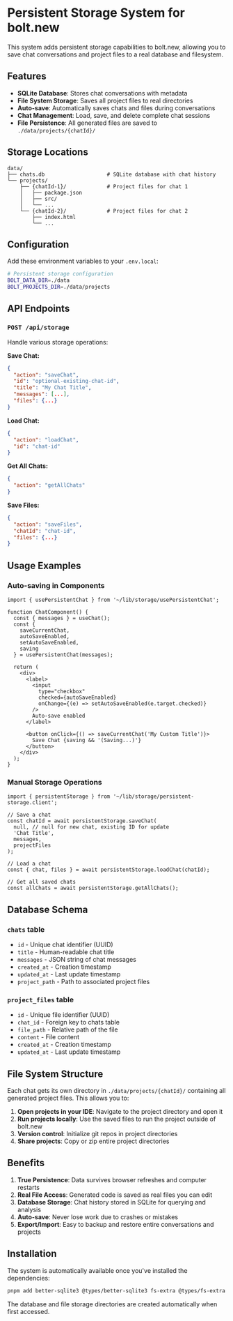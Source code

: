 # Persistent Storage System for bolt.new

This system adds persistent storage capabilities to bolt.new, allowing you to save chat conversations and project files to a real database and filesystem.

## Features

- **SQLite Database**: Stores chat conversations with metadata
- **File System Storage**: Saves all project files to real directories
- **Auto-save**: Automatically saves chats and files during conversations
- **Chat Management**: Load, save, and delete complete chat sessions
- **File Persistence**: All generated files are saved to `./data/projects/{chatId}/`

## Storage Locations

```
data/
├── chats.db                    # SQLite database with chat history
└── projects/
    ├── {chatId-1}/             # Project files for chat 1
    │   ├── package.json
    │   ├── src/
    │   └── ...
    └── {chatId-2}/             # Project files for chat 2
        ├── index.html
        └── ...
```

## Configuration

Add these environment variables to your `.env.local`:

```bash
# Persistent storage configuration
BOLT_DATA_DIR=./data
BOLT_PROJECTS_DIR=./data/projects
```

## API Endpoints

### `POST /api/storage`

Handle various storage operations:

**Save Chat:**
```json
{
  "action": "saveChat",
  "id": "optional-existing-chat-id",
  "title": "My Chat Title",
  "messages": [...],
  "files": {...}
}
```

**Load Chat:**
```json
{
  "action": "loadChat",
  "id": "chat-id"
}
```

**Get All Chats:**
```json
{
  "action": "getAllChats"
}
```

**Save Files:**
```json
{
  "action": "saveFiles",
  "chatId": "chat-id",
  "files": {...}
}
```

## Usage Examples

### Auto-saving in Components

```tsx
import { usePersistentChat } from '~/lib/storage/usePersistentChat';

function ChatComponent() {
  const { messages } = useChat();
  const {
    saveCurrentChat,
    autoSaveEnabled,
    setAutoSaveEnabled,
    saving
  } = usePersistentChat(messages);

  return (
    <div>
      <label>
        <input
          type="checkbox"
          checked={autoSaveEnabled}
          onChange={(e) => setAutoSaveEnabled(e.target.checked)}
        />
        Auto-save enabled
      </label>
      
      <button onClick={() => saveCurrentChat('My Custom Title')}>
        Save Chat {saving && '(Saving...)'}
      </button>
    </div>
  );
}
```

### Manual Storage Operations

```tsx
import { persistentStorage } from '~/lib/storage/persistent-storage.client';

// Save a chat
const chatId = await persistentStorage.saveChat(
  null, // null for new chat, existing ID for update
  'Chat Title',
  messages,
  projectFiles
);

// Load a chat
const { chat, files } = await persistentStorage.loadChat(chatId);

// Get all saved chats
const allChats = await persistentStorage.getAllChats();
```

## Database Schema

### `chats` table
- `id` - Unique chat identifier (UUID)
- `title` - Human-readable chat title
- `messages` - JSON string of chat messages
- `created_at` - Creation timestamp
- `updated_at` - Last update timestamp
- `project_path` - Path to associated project files

### `project_files` table
- `id` - Unique file identifier (UUID)
- `chat_id` - Foreign key to chats table
- `file_path` - Relative path of the file
- `content` - File content
- `created_at` - Creation timestamp
- `updated_at` - Last update timestamp

## File System Structure

Each chat gets its own directory in `./data/projects/{chatId}/` containing all generated project files. This allows you to:

1. **Open projects in your IDE**: Navigate to the project directory and open it
2. **Run projects locally**: Use the saved files to run the project outside of bolt.new
3. **Version control**: Initialize git repos in project directories
4. **Share projects**: Copy or zip entire project directories

## Benefits

1. **True Persistence**: Data survives browser refreshes and computer restarts
2. **Real File Access**: Generated code is saved as real files you can edit
3. **Database Storage**: Chat history stored in SQLite for querying and analysis
4. **Auto-save**: Never lose work due to crashes or mistakes
5. **Export/Import**: Easy to backup and restore entire conversations and projects

## Installation

The system is automatically available once you've installed the dependencies:

```bash
pnpm add better-sqlite3 @types/better-sqlite3 fs-extra @types/fs-extra uuid @types/uuid
```

The database and file storage directories are created automatically when first accessed.
